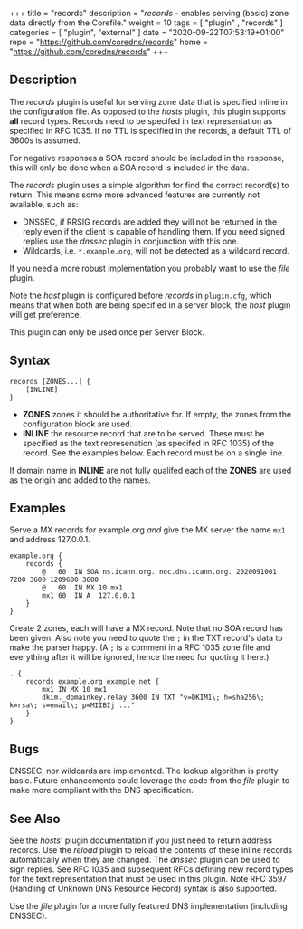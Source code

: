 +++
title = "records"
description = "*records* - enables serving (basic) zone data directly from the Corefile."
weight = 10
tags = [  "plugin" , "records" ]
categories = [ "plugin", "external" ]
date = "2020-09-22T07:53:19+01:00"
repo = "https://github.com/coredns/records"
home = "https://github.com/coredns/records"
+++

## Description

The *records* plugin is useful for serving zone data that is specified inline in the configuration
file. As opposed to the *hosts* plugin, this plugin supports **all** record types. Records need to
be specifed in text representation as specified in RFC 1035. If no TTL is specified in the records,
a default TTL of 3600s is assumed.

For negative responses a SOA record should be included in the response, this will only be done when
a SOA record is included in the data.

The *records* plugin uses a simple algorithm for find the correct record(s) to return. This means
some more advanced features are currently not available, such as:

* DNSSEC, if RRSIG records are added they will not be returned in the reply even if the client is
  capable of handling them. If you need signed replies use the *dnssec* plugin in conjunction with
  this one.
* Wildcards, i.e. `*.example.org`, will not be detected as a wildcard record.

If you need a more robust implementation you probably want to use the *file* plugin.

Note the *host* plugin is configured before *records* in `plugin.cfg`, which means that when both
are being specified in a server block, the *host* plugin will get preference.

This plugin can only be used once per Server Block.

## Syntax

~~~
records [ZONES...] {
    [INLINE]
}
~~~

* **ZONES** zones it should be authoritative for. If empty, the zones from the configuration block
   are used.
* **INLINE** the resource record that are to be served. These must be specified as the text
   represenation (as specifed in RFC 1035) of the record. See the examples below. Each record must
   be on a single line.

If domain name in **INLINE** are not fully qualifed each of the **ZONES** are used as the origin and
added to the names.

## Examples

Serve a MX records for example.org *and* give the MX server the name `mx1` and address 127.0.0.1.

~~~ corefile
example.org {
    records {
        @   60  IN SOA ns.icann.org. noc.dns.icann.org. 2020091001 7200 3600 1209600 3600
        @   60  IN MX 10 mx1
        mx1 60  IN A  127.0.0.1
    }
}
~~~

Create 2 zones, each will have a MX record. Note that no SOA record has been given. Also note you
need to quote the `;` in the TXT record's data to make the parser happy. (A `;` is a comment in a
RFC 1035 zone file and everything after it will be ignored, hence the need for quoting it here.)

~~~
. {
    records example.org example.net {
        mx1 IN MX 10 mx1
        dkim._domainkey.relay 3600 IN TXT "v=DKIM1\; h=sha256\; k=rsa\; s=email\; p=MIIBIj ..."
    }
}
~~~

## Bugs

DNSSEC, nor wildcards are implemented. The lookup algorithm is pretty basic. Future enhancements
could leverage the code from the *file* plugin to make more compliant with the DNS specification.

## See Also

See the *hosts*' plugin documentation if you just need to return address records. Use the *reload*
plugin to reload the contents of these inline records automatically when they are changed. The
*dnssec* plugin can be used to sign replies. See RFC 1035 and subsequent RFCs defining new record
types for the text representation that must be used in this plugin. Note RFC 3597 (Handling of
Unknown DNS Resource Record) syntax is also supported.

Use the *file* plugin for a more fully featured DNS implementation (including DNSSEC).

